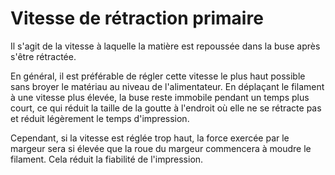 Vitesse de rétraction primaire
====
Il s'agit de la vitesse à laquelle la matière est repoussée dans la buse après s'être rétractée.

En général, il est préférable de régler cette vitesse le plus haut possible sans broyer le matériau au niveau de l'alimentateur. En déplaçant le filament à une vitesse plus élevée, la buse reste immobile pendant un temps plus court, ce qui réduit la taille de la goutte à l'endroit où elle ne se rétracte pas et réduit légèrement le temps d'impression.

Cependant, si la vitesse est réglée trop haut, la force exercée par le margeur sera si élevée que la roue du margeur commencera à moudre le filament. Cela réduit la fiabilité de l'impression.

